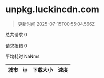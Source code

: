 
  # unpkg.luckincdn.com

  > 更新时间 2025-07-15T00:55:04.566Z
  
  总共请求 0

  请求报错 0

  平均耗时 NaNms

|城市|ip|下载大小|速度|
|-----|----------|---|---|

  